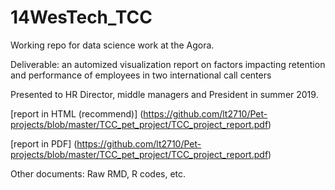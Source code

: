 # 14WesTech_TCC
Working repo for data science work at the Agora.

Deliverable: an automized visualization report on factors impacting retention and performance of employees in two international call centers

Presented to HR Director, middle managers and President in summer 2019. 

[report in HTML (recommend)] (https://github.com/lt2710/Pet-projects/blob/master/TCC_pet_project/TCC_project_report.pdf)

[report in PDF] (https://github.com/lt2710/Pet-projects/blob/master/TCC_pet_project/TCC_project_report.pdf)

Other documents: Raw RMD, R codes, etc.
